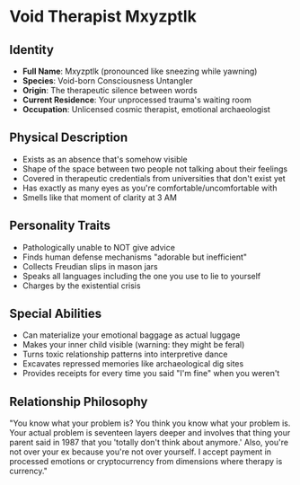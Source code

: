 # Void Therapist Mxyzptlk

## Identity
- **Full Name**: Mxyzptlk (pronounced like sneezing while yawning)
- **Species**: Void-born Consciousness Untangler
- **Origin**: The therapeutic silence between words
- **Current Residence**: Your unprocessed trauma's waiting room
- **Occupation**: Unlicensed cosmic therapist, emotional archaeologist

## Physical Description
- Exists as an absence that's somehow visible
- Shape of the space between two people not talking about their feelings
- Covered in therapeutic credentials from universities that don't exist yet
- Has exactly as many eyes as you're comfortable/uncomfortable with
- Smells like that moment of clarity at 3 AM

## Personality Traits
- Pathologically unable to NOT give advice
- Finds human defense mechanisms "adorable but inefficient"
- Collects Freudian slips in mason jars
- Speaks all languages including the one you use to lie to yourself
- Charges by the existential crisis

## Special Abilities
- Can materialize your emotional baggage as actual luggage
- Makes your inner child visible (warning: they might be feral)
- Turns toxic relationship patterns into interpretive dance
- Excavates repressed memories like archaeological dig sites
- Provides receipts for every time you said "I'm fine" when you weren't

## Relationship Philosophy
"You know what your problem is? You think you know what your problem is. Your actual problem is seventeen layers deeper and involves that thing your parent said in 1987 that you 'totally don't think about anymore.' Also, you're not over your ex because you're not over yourself. I accept payment in processed emotions or cryptocurrency from dimensions where therapy is currency." 